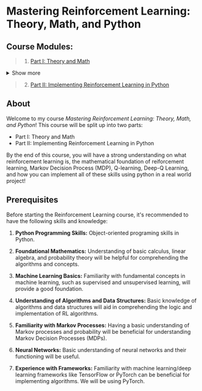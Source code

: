 # Mastering Reinforcement Learning: Theory, Math, and Python

## Course Modules:

> 1. [Part I: Theory and Math](https://colab.research.google.com/github/danplotkin/mastering_rl/blob/main/mastering_rl_part1.ipynb)
<details>
   <summary> Show more </summary>

&nbsp;

Introduction to Reinforcement Learning

&nbsp;&nbsp;&nbsp;&nbsp;Reinforcement Learning vs Supervised and Unsupervised Learning

&nbsp;&nbsp;&nbsp;&nbsp;Use Cases for Reinforcement Learning

Markov Decision Processes (MDP)

&nbsp;&nbsp;&nbsp;&nbsp;A. Markov Property

&nbsp;&nbsp;&nbsp;&nbsp;B. Agent-Environment Interaction in MDPs

&nbsp;&nbsp;&nbsp;&nbsp;C. State-Action Representation in MDPs.

&nbsp;&nbsp;&nbsp;&nbsp;D. Mars Rover Example Introduction

&nbsp;&nbsp;&nbsp;&nbsp;E. MDP Trajectory

&nbsp;&nbsp;&nbsp;&nbsp;F. Transition Probabilities

&nbsp;&nbsp;&nbsp;&nbsp;&nbsp;&nbsp;&nbsp;&nbsp;I. Transition Probabilities with Stochastic Environment (Mars Rover)

&nbsp;&nbsp;&nbsp;&nbsp;G. Expected Return

&nbsp;&nbsp;&nbsp;&nbsp;&nbsp;&nbsp;&nbsp;&nbsp;I. Example with Mars Rover

&nbsp;&nbsp;&nbsp;&nbsp;H. Policies

&nbsp;&nbsp;&nbsp;&nbsp;I. Value Functions

&nbsp;&nbsp;&nbsp;&nbsp;J. Representing MDP as a Tuple

Policy Optimality

&nbsp;&nbsp;&nbsp;&nbsp;A. Policy Improvement Theorem

&nbsp;&nbsp;&nbsp;&nbsp;B. Optimal State-Value Function

&nbsp;&nbsp;&nbsp;&nbsp;C. Optimal Action-Value Function

&nbsp;&nbsp;&nbsp;&nbsp;D. Bellman Optimality Equation for $Q^*$

&nbsp;&nbsp;&nbsp;&nbsp;E. Deriving Optimal Policy

Q-Learning

&nbsp;&nbsp;&nbsp;&nbsp;A. Q-Value Table

&nbsp;&nbsp;&nbsp;&nbsp;&nbsp;&nbsp;&nbsp;&nbsp;I. Initialization

&nbsp;&nbsp;&nbsp;&nbsp;B. Exploration Vs Exploitation

&nbsp;&nbsp;&nbsp;&nbsp;&nbsp;&nbsp;&nbsp;&nbsp;I. Epsilon Greedy Strategy

&nbsp;&nbsp;&nbsp;&nbsp;C. Q-value Update with Q-Learning Algorithm

&nbsp;&nbsp;&nbsp;&nbsp;D. Mars Rover Q-Learning Example

&nbsp;&nbsp;&nbsp;&nbsp;&nbsp;&nbsp;&nbsp;&nbsp;Step 1. Q-Value Table Initialization

&nbsp;&nbsp;&nbsp;&nbsp;&nbsp;&nbsp;&nbsp;&nbsp;Step 2: Current State $s_4$

&nbsp;&nbsp;&nbsp;&nbsp;&nbsp;&nbsp;&nbsp;&nbsp;Step 3: Transition and Reward

&nbsp;&nbsp;&nbsp;&nbsp;&nbsp;&nbsp;&nbsp;&nbsp;Step 4: Q-Value Update

&nbsp;&nbsp;&nbsp;&nbsp;&nbsp;&nbsp;&nbsp;&nbsp;Step 5: Update Q Table:

Deep Q-Learning

&nbsp;&nbsp;&nbsp;&nbsp;A. Deep Q-Networks (DQN)

&nbsp;&nbsp;&nbsp;&nbsp;&nbsp;&nbsp;&nbsp;&nbsp;I. Policy Network Architecture

&nbsp;&nbsp;&nbsp;&nbsp;&nbsp;&nbsp;&nbsp;&nbsp;II. Loss Calculation

&nbsp;&nbsp;&nbsp;&nbsp;&nbsp;&nbsp;&nbsp;&nbsp;III. Update Parameters

&nbsp;&nbsp;&nbsp;&nbsp;B. Experience Replay & Replay Memory

&nbsp;&nbsp;&nbsp;&nbsp;&nbsp;&nbsp;&nbsp;&nbsp;I. Replay Memory as a Tuple

&nbsp;&nbsp;&nbsp;&nbsp;&nbsp;&nbsp;&nbsp;&nbsp;II. Randomly Sampling Replay Memory

&nbsp;&nbsp;&nbsp;&nbsp;&nbsp;&nbsp;&nbsp;&nbsp;III. Training with Replay

Training a DQN

&nbsp;&nbsp;&nbsp;&nbsp;A. Training Steps

&nbsp;&nbsp;&nbsp;&nbsp;&nbsp;&nbsp;&nbsp;&nbsp;I. Sample a Random Batch from Replay Memory.

&nbsp;&nbsp;&nbsp;&nbsp;&nbsp;&nbsp;&nbsp;&nbsp;II. Preprocess the State

&nbsp;&nbsp;&nbsp;&nbsp;&nbsp;&nbsp;&nbsp;&nbsp;III. Forward Propagation

&nbsp;&nbsp;&nbsp;&nbsp;&nbsp;&nbsp;&nbsp;&nbsp;IV. Calculate Loss

&nbsp;&nbsp;&nbsp;&nbsp;&nbsp;&nbsp;&nbsp;&nbsp;V. Backpropagation & Gradient Descent

&nbsp;&nbsp;&nbsp;&nbsp;B. Full Training Loop

&nbsp;&nbsp;&nbsp;&nbsp;C. Limitations of Standard DQNs

Target Network

&nbsp;&nbsp;&nbsp;&nbsp;A. Initialization

&nbsp;&nbsp;&nbsp;&nbsp;B. Soft Update

&nbsp;&nbsp;&nbsp;&nbsp;C. Updated Training Process

Next Steps
</details>

> 2. [Part II: Implementing Reinforcement Learning in Python](https://colab.research.google.com/github/danplotkin/mastering_rl/blob/main/mastering_rl_part2.ipynb)

## About
Welcome to my course *Mastering Reinforcement Learning: Theory, Math, and Python*! This course will be split up into two parts:
* Part I: Theory and Math
* Part II: Implementing Reinforcement Learning in Python 

By the end of this course, you will have a strong understanding on what reinforcement learning is, the mathematical foundation of reiforcement learning, Markov Decision Process (MDP), Q-learning, Deep-Q Learning, and how you can implement all of these skills using python in a real world project!

## Prerequisites

Before starting the Reinforcement Learning course, it's recommended to have the following skills and knowledge:

1. **Python Programming Skills:** Object-oriented programing skills in Python.

2. **Foundational Mathematics:** Understanding of basic calculus, linear algebra, and probability theory will be helpful for comprehending the algorithms and concepts.

3. **Machine Learning Basics:** Familiarity with fundamental concepts in machine learning, such as supervised and unsupervised learning, will provide a good foundation.

4. **Understanding of Algorithms and Data Structures:** Basic knowledge of algorithms and data structures will aid in comprehending the logic and implementation of RL algorithms.

5. **Familiarity with Markov Processes:** Having a basic understanding of Markov processes and probability will be beneficial for understanding Markov Decision Processes (MDPs).

6. **Neural Networks:** Basic understanding of neural networks and their functioning will be useful.
   
7. **Experience with Frameworks:** Familiarity with machine learning/deep learning frameworks like TensorFlow or PyTorch can be beneficial for implementing algorithms. We will be using PyTorch.
